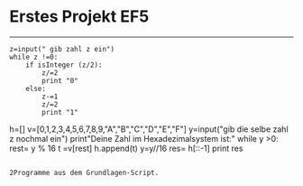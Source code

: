 # Erstes Projekt EF5
---

```
z=input(" gib zahl z ein")
while z !=0:
    if isInteger (z/2):
        z/=2
        print "0"
    else:
        z-=1
        z/=2
        print "1"
```
h=[]
v=[0,1,2,3,4,5,6,7,8,9,"A","B","C","D","E","F"]
y=input("gib die selbe zahl z nochmal ein")
print"Deine Zahl im Hexadezimalsystem ist:"
while y >0:
rest= y % 16
t =v[rest]
h.append(t)
y=y//16
res= h[::-1]
print res
```

2Programme aus dem Grundlagen-Script.